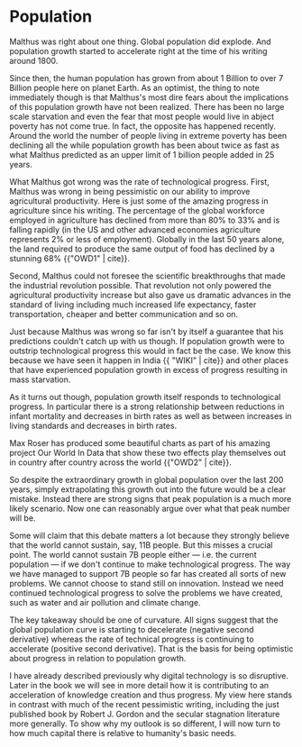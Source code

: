 # Population

Malthus was right about one thing. Global population did explode. And population growth started to accelerate right at the time of his writing around 1800. 

Since then, the human population has grown from about 1 Billion to over 7 Billion people here on planet Earth. As an optimist, the thing to note immediately though is that Malthus&apos;s most dire fears about the implications of this population growth have not been realized. There has been no large scale starvation and even the fear that most people would live in abject poverty has not come true. In fact, the opposite has happened recently. Around the world the number of people living in extreme poverty has been declining all the while population growth has been about twice as fast as what Malthus predicted as an upper limit of 1 billion people added in 25 years.

What Malthus got wrong was the rate of technological progress. First, Malthus was wrong in being pessimistic on our ability to improve agricultural productivity. Here is just some of the amazing progress in agriculture since his writing. The percentage of the global workforce employed in agriculture has declined from more than 80% to 33% and is falling rapidly (in the US and other advanced economies agriculture represents 2% or less of employment). Globally in the last 50 years alone, the land required to produce the same output of food has declined by a stunning 68% {{"OWD1" | cite}}.

Second, Malthus could not foresee the scientific breakthroughs that made the industrial revolution possible. That revolution not only powered the agricultural productivity increase but also gave us dramatic advances in the standard of living including much increased life expectancy, faster transportation, cheaper and better communication and so on.

Just because Malthus was wrong so far isn&apos;t by itself a guarantee that his predictions couldn&apos;t catch up with us though. If population growth were to outstrip technological progress this would in fact be the case. We know this because we have seen it happen in India {{ "WIKI" | cite}} and other places that have experienced population growth in excess of progress resulting in mass starvation.

As it turns out though, population growth itself responds to technological progress. In particular there is a strong relationship between reductions in infant mortality and decreases in birth rates as well as between increases in living standards and decreases in birth rates.

Max Roser has produced some beautiful charts as part of his amazing project Our World In Data that show these two effects play themselves out in country after country across the world {{"OWD2" | cite}}.

So despite the extraordinary growth in global population over the last 200 years, simply extrapolating this growth out into the future would be a clear mistake. Instead there are strong signs that peak population is a much more likely scenario. Now one can reasonably argue over what that peak number will be.

Some will claim that this debate matters a lot because they strongly believe that the world cannot sustain, say, 11B people. But this misses a crucial point. The world cannot sustain 7B people either — i.e. the current population — if we don&apos;t continue to make technological progress. The way we have managed to support 7B people so far has created all sorts of new problems. We cannot choose to stand still on innovation. Instead we need continued technological progress to solve the problems we have created, such as water and air pollution and climate change.

The key takeaway should be one of curvature. All signs suggest that the global population curve is starting to decelerate (negative second derivative) whereas the rate of technical progress is continuing to accelerate (positive second derivative). That is the basis for being optimistic about progress in relation to population growth. 

I have already described previously why digital technology is so disruptive. Later in the book we will see in more detail how it is contributing to an acceleration of knowledge creation and thus progress. My view here stands in contrast with much of the recent pessimistic writing, including the just published book by Robert J. Gordon and the secular stagnation literature more generally. To show why my outlook is so different, I will now turn to how much capital there is relative to humanity&apos;s basic needs.

